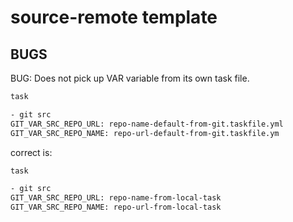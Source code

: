 # source-remote template


## BUGS

BUG: Does not pick up VAR variable from its  own task file.

```sh
task

- git src
GIT_VAR_SRC_REPO_URL: repo-name-default-from-git.taskfile.yml
GIT_VAR_SRC_REPO_NAME: repo-url-default-from-git.taskfile.ym
```

correct is:

```sh
task

- git src
GIT_VAR_SRC_REPO_URL: repo-name-from-local-task
GIT_VAR_SRC_REPO_NAME: repo-url-from-local-task
```